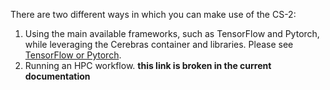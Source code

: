 <!-- # Developing for the CS-2
     
This title is commented out in this doc so that it will appear above the in-page table of contents instead of beside it.
-->

There are two different ways in which you can  make use of the CS-2:  
1. Using the main available frameworks, such as TensorFlow and Pytorch, while leveraging the Cerebras container and libraries. Please see [TensorFlow or Pytorch](https://www.psc.edu/resources/neocortex/docs/developing-for-cs/#tensorflow-or-pytorch).
2. Running an HPC workflow.  **this link is broken in the current documentation**
  
